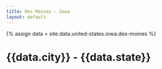 ```yaml
---
title: Des Moines - Iowa
layout: default
---
```


{% assign data = site.data.united-states.iowa.des-moines %}
# {{data.city}} - {{data.state}}
